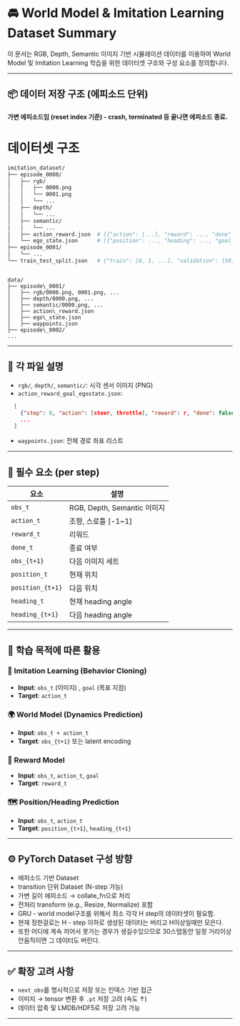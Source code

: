 
# 🚘 World Model & Imitation Learning Dataset Summary

이 문서는 RGB, Depth, Semantic 이미지 기반 시뮬레이션 데이터를 이용하여 World Model 및 Imitation Learning 학습을 위한 데이터셋 구조와 구성 요소를 정의합니다.

---

## 📦 데이터 저장 구조 (에피소드 단위) 
#### 가변 에피소드임 (reset index 기준) - crash, terminated 등 끝나면 에피소드 종료.


# 데이터셋 구조 

```bash
imitation_dataset/
├── episode_0000/
│   ├── rgb/
│   │   ├── 0000.png
│   │   └── 0001.png
│   │   └── ...
│   ├── depth/
│   │   └── ...
│   ├── semantic/
│   │   └── ...
│   ├── action_reward.json  # [{"action": [...], "reward": ..., "done": ...}, ...]
│   └── ego_state.json      # [{"position": ..., "heading": ..., "goal_position": ...}, ...]
├── episode_0001/
│   └── ...
└── train_test_split.json   # {"train": [0, 1, ...], "validation": [50, 51, ...]}
```


```

data/
├── episode\_0001/
│   ├── rgb/0000.png, 0001.png, ...
│   ├── depth/0000.png, ...
│   ├── semantic/0000.png, ...
│   ├── action\_reward.json
│   ├── ego\_state.json
│   ├── waypoints.json
├── episode\_0002/
...

````

---

## 🧩 각 파일 설명

- `rgb/`, `depth/`, `semantic/`: 시각 센서 이미지 (PNG)
- `action_reward_goal_egostate.json`:

```json
  [
    {"step": 0, "action": [steer, throttle], "reward": r, "done": false,"goal":goal_position,"position": [x, y], "heading": θ},
    ...
  ]
```

- `waypoints.json`: 전체 경로 좌표 리스트

---

## 📌 필수 요소 (per step)

| 요소               | 설명                       |
| ---------------- | ------------------------ |
| `obs_t`          | RGB, Depth, Semantic 이미지 |
| `action_t`       | 조향, 스로틀  [-1~1]         |
| `reward_t`       | 리워드                      |
| `done_t`         | 종료 여부                    |
| `obs_{t+1}`      | 다음 이미지 세트               |
| `position_t`     | 현재 위치                    |
| `position_{t+1}` | 다음 위치                    |
| `heading_t`      | 현재 heading angle         |
| `heading_{t+1}`  | 다음 heading angle         |

---

## 🧠 학습 목적에 따른 활용

### 🔁 Imitation Learning (Behavior Cloning)

* **Input**: `obs_t` (이미지) , `goal` (목표 지점)
* **Target**: `action_t`

### 🌍 World Model (Dynamics Prediction)

* **Input**: `obs_t + action_t`
* **Target**: `obs_{t+1}` 또는 latent encoding

### 🎯 Reward Model

* **Input**: `obs_t`, `action_t`,  `goal`
* **Target**: `reward_t`

### 🗺 Position/Heading Prediction

* **Input**: `obs_t`, `action_t`
* **Target**: `position_{t+1}`, `heading_{t+1}`

---

## ⚙️ PyTorch Dataset 구성 방향

* 에피소드 기반 Dataset
* transition 단위 Dataset (N-step 가능)
* 가변 길이 에피소드 → collate\_fn으로 처리
* 전처리 transform (e.g., Resize, Normalize) 포함
* GRU - world model구조를 위해서 최소 각각 H step의 데이터셋이 필요함.
* 현재 정한걸로는 H - step 이하로 생성된 데이터는 버리고 H이상일때만 모은다.
* 또한 어디에 계속 끼어서 못가는 경우가 생길수있으므로 30스텝동안 일정 거리이상 안움직이면 그 데이터도 버린다.

---

## ✅ 확장 고려 사항

* `next_obs`를 명시적으로 저장 또는 인덱스 기반 접근
* 이미지 → tensor 변환 후 `.pt` 저장 고려 (속도 ↑)
* 데이터 압축 및 LMDB/HDF5로 저장 고려 가능

---
